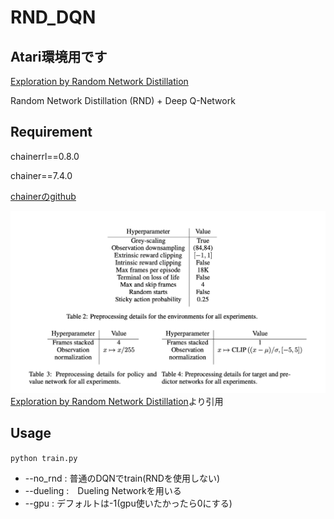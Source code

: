 # RND_DQN

## Atari環境用です
[Exploration by Random Network Distillation](https://arxiv.org/pdf/1810.12894.pdf)

Random Network Distillation (RND)
+
Deep Q-Network


## Requirement

chainerrl==0.8.0

chainer==7.4.0

[chainerのgithub](https://github.com/chainer)

![Hyper](https://github.com/dkuyoshi/RND_DQN/blob/master/images/image.png "Hyperparameter for normalization")
[Exploration by Random Network Distillation](https://arxiv.org/pdf/1810.12894.pdf)より引用


## Usage
`python train.py`

- --no_rnd : 普通のDQNでtrain(RNDを使用しない)
- --dueling :　Dueling Networkを用いる
- --gpu : デフォルトは-1(gpu使いたかったら0にする)

